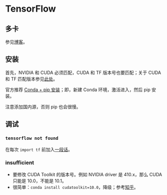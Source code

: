 # TensorFlow

## 多卡

参见[博客](https://blog.csdn.net/minstyrain/article/details/80986397)。

## 安装

首先，NVIDIA 和 CUDA 必须匹配，CUDA 和 TF 版本号也要匹配；关于 CUDA 和  TF 匹配版本参见[此处](https://tensorflow.google.cn/install/source?hl=en#linux)。

官方推荐 [Conda + pip 安装](https://www.tensorflow.org/install/pip?hl=zh-cn#conda)；即，新建 Conda 环境，激活进入，然后 pip 安装。

注意添加国内源，否则 pip 也会很慢。

## 调试

### `tensorflow not found`

在每次 `import tf` 前加入[一段话](https://www.cnblogs.com/yiyezhouming/p/9497697.html)。

### insufficient

- 要修改 CUDA Toolkit 的版本号。例如 NVIDIA driver 是 410.x，那么 CUDA 只能是 10.0，不能是 10.1。
- 很简单：`conda install cudatoolkit=10.0`，降级；参考[知乎](https://zhuanlan.zhihu.com/p/64376059)。
